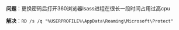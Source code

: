 **问题**：更换密码后打开360浏览器lsass进程在很长一段时间占用过高cpu

**解决**：`RD /s /q "%USERPROFILE%\AppData\Roaming\Microsoft\Protect"`
